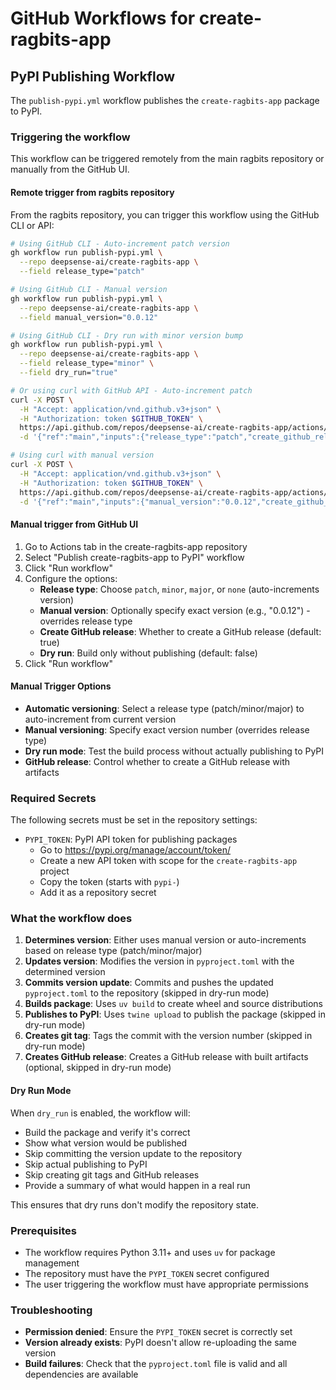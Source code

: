 # GitHub Workflows for create-ragbits-app

## PyPI Publishing Workflow

The `publish-pypi.yml` workflow publishes the `create-ragbits-app` package to PyPI.

### Triggering the workflow

This workflow can be triggered remotely from the main ragbits repository or manually from the GitHub UI.

#### Remote trigger from ragbits repository

From the ragbits repository, you can trigger this workflow using the GitHub CLI or API:

```bash
# Using GitHub CLI - Auto-increment patch version
gh workflow run publish-pypi.yml \
  --repo deepsense-ai/create-ragbits-app \
  --field release_type="patch"

# Using GitHub CLI - Manual version
gh workflow run publish-pypi.yml \
  --repo deepsense-ai/create-ragbits-app \
  --field manual_version="0.0.12"

# Using GitHub CLI - Dry run with minor version bump
gh workflow run publish-pypi.yml \
  --repo deepsense-ai/create-ragbits-app \
  --field release_type="minor" \
  --field dry_run="true"

# Or using curl with GitHub API - Auto-increment patch
curl -X POST \
  -H "Accept: application/vnd.github.v3+json" \
  -H "Authorization: token $GITHUB_TOKEN" \
  https://api.github.com/repos/deepsense-ai/create-ragbits-app/actions/workflows/publish-pypi.yml/dispatches \
  -d '{"ref":"main","inputs":{"release_type":"patch","create_github_release":"true","dry_run":"false"}}'

# Using curl with manual version
curl -X POST \
  -H "Accept: application/vnd.github.v3+json" \
  -H "Authorization: token $GITHUB_TOKEN" \
  https://api.github.com/repos/deepsense-ai/create-ragbits-app/actions/workflows/publish-pypi.yml/dispatches \
  -d '{"ref":"main","inputs":{"manual_version":"0.0.12","create_github_release":"true","dry_run":"false"}}'
```

#### Manual trigger from GitHub UI

1. Go to Actions tab in the create-ragbits-app repository
2. Select "Publish create-ragbits-app to PyPI" workflow
3. Click "Run workflow"
4. Configure the options:
   - **Release type**: Choose `patch`, `minor`, `major`, or `none` (auto-increments version)
   - **Manual version**: Optionally specify exact version (e.g., "0.0.12") - overrides release type
   - **Create GitHub release**: Whether to create a GitHub release (default: true)
   - **Dry run**: Build only without publishing (default: false)
5. Click "Run workflow"

#### Manual Trigger Options

- **Automatic versioning**: Select a release type (patch/minor/major) to auto-increment from current version
- **Manual versioning**: Specify exact version number (overrides release type)
- **Dry run mode**: Test the build process without actually publishing to PyPI
- **GitHub release**: Control whether to create a GitHub release with artifacts

### Required Secrets

The following secrets must be set in the repository settings:

- `PYPI_TOKEN`: PyPI API token for publishing packages
  - Go to https://pypi.org/manage/account/token/
  - Create a new API token with scope for the `create-ragbits-app` project
  - Copy the token (starts with `pypi-`)
  - Add it as a repository secret

### What the workflow does

1. **Determines version**: Either uses manual version or auto-increments based on release type (patch/minor/major)
2. **Updates version**: Modifies the version in `pyproject.toml` with the determined version
3. **Commits version update**: Commits and pushes the updated `pyproject.toml` to the repository (skipped in dry-run mode)
4. **Builds package**: Uses `uv build` to create wheel and source distributions
5. **Publishes to PyPI**: Uses `twine upload` to publish the package (skipped in dry-run mode)
6. **Creates git tag**: Tags the commit with the version number (skipped in dry-run mode)
7. **Creates GitHub release**: Creates a GitHub release with built artifacts (optional, skipped in dry-run mode)

#### Dry Run Mode

When `dry_run` is enabled, the workflow will:
- Build the package and verify it's correct
- Show what version would be published
- Skip committing the version update to the repository
- Skip actual publishing to PyPI
- Skip creating git tags and GitHub releases
- Provide a summary of what would happen in a real run

This ensures that dry runs don't modify the repository state.

### Prerequisites

- The workflow requires Python 3.11+ and uses `uv` for package management
- The repository must have the `PYPI_TOKEN` secret configured
- The user triggering the workflow must have appropriate permissions

### Troubleshooting

- **Permission denied**: Ensure the `PYPI_TOKEN` secret is correctly set
- **Version already exists**: PyPI doesn't allow re-uploading the same version
- **Build failures**: Check that the `pyproject.toml` file is valid and all dependencies are available
